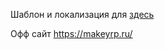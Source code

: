 Шаблон и локализация для [здесь](https://github.com/jokius/makeYRP-systems "системы")

Офф сайт https://makeyrp.ru/
